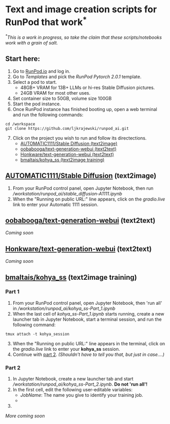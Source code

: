 # Text and image creation scripts for RunPod that work<sup>*</sup>
_<sup>*</sup>This is a work in progress, so take the claim that these scripts/notebooks work with a grain of salt._
## Start here:
1. Go to [RunPod.io](https://runpod.io) and log in.
2. Go to _Templates_ and pick the _RunPod Pytorch 2.0.1_ template.
3. Select a pod to start.  
    - 48GB+ VRAM for 13B+ LLMs or hi-res Stable Diffusion pictures.
    - 24GB VRAM for most other uses.
4. Set container size to 50GB, volume size 100GB
5. Start the pod instance.
6. Once RunPod instance has finished booting up, open a web terminal and run the following commands:
```
cd /workspace
git clone https://github.com/ljkrajewski/runpod_ai.git
```
7. Click on the project you wish to run and follow its directections.
    - [AUTOMATIC1111/Stable Diffusion (text2image)](#automatic1111stable-diffusion-text2image)
    - [oobabooga/text-generation-webui (text2text)](#oobaboogatext-generation-webui-text2text)
    - [Honkware/text-generation-webui (text2text)](#honkwaretext-generation-webui-text2text)
    - [bmaltais/kohya_ss (text2image training)](#bmaltaiskohya_ss-text2image-training)
## [AUTOMATIC1111/Stable Diffusion](https://github.com/AUTOMATIC1111/stable-diffusion-webui) (text2image)
1. From your RunPod control panel, open Jupyter Notebook, then run _/workstation/runpod_ai/stable_diffusion-A1111.ipynb_
2. When the "Running on public URL:" line appears, click on the _gradio.live_ link to enter your Automatic 1111 session.
## [oobabooga/text-generation-webui](https://github.com/oobabooga/text-generation-webui) (text2text)
_Coming soon_
## [Honkware/text-generation-webui](https://github.com/Honkware/text-generation-webui) (text2text)
_Coming soon_
## [bmaltais/kohya_ss](https://github.com/bmaltais/kohya_ss) (text2image training)
### Part 1
1. From your RunPod control panel, open Jupyter Notebook, then 'run all' in _/workstation/runpod_ai/kohya_ss-Part_1.ipynb_
2. When the last cell of _kohya_ss-Part_1.ipynb_ starts running, create a new launcher tab in Jupyter Notebook, start a terminal session, and run the following command:
```
tmux attach -t kohya_session
```
3. When the "Running on public URL:" line appears in the terminal, click on the _gradio.live_ link to enter your __kohya_ss__ session.
4. Continue with [part 2](#part-2). _(Shouldn't have to tell you that, but just in case....)_
### Part 2
1. In Jupyter Notebook, create a new launcher tab and start _/workstation/runpod_ai/kohya_ss-Part_2.ipynb_.  __Do not 'run all'!__
2. In the first cell, edit the following user-editable variables:
    - _JobName_: The name you give to identify your training job.
    - 
3.

_More coming soon_
